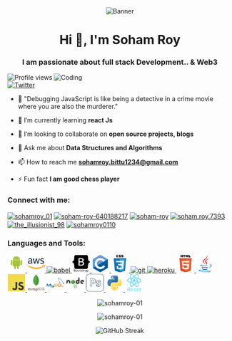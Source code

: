 <div align="center">
  <img src="https://user-images.githubusercontent.com/74038190/212750155-3ceddfbd-19d3-40a3-87af-8d329c8323c4.gif" alt="Banner" width="800">
</div>

<h1 align="center">Hi 👋, I'm Soham Roy</h1>
<h3 align="center">I am passionate about full stack Development.. & Web3 </h3>

<img align="right" alt="Coding" width="400" src="https://i.pinimg.com/originals/f1/e7/34/f1e734f9cade86fe737a9aa404ad5677.gif">

<p align="left">
  <img src="https://komarev.com/ghpvc/?username=sohamroy-01&label=Profile%20views&color=0e75b6&style=flat" alt="Profile views">
  <a href="https://twitter.com/sohamroy_01" target="_blank"><img src="https://img.shields.io/twitter/follow/sohamroy_01?style=social" alt="Twitter"></a>
</p>

- 🔭 "Debugging JavaScript is like being a detective in a crime movie where you are also the murderer."

- 🌱 I’m currently learning **react Js**

- 👯 I’m looking to collaborate on **open source projects, blogs**

- 💬 Ask me about **Data Structures and Algorithms**

- 📫 How to reach me **sohamroy.bittu1234@gmail.com**

- ⚡ Fun fact **I am good chess player**

<h3 align="left">Connect with me:</h3>
<p align="left">
<a href="https://twitter.com/sohamroy_01" target="blank"><img align="center" src="https://raw.githubusercontent.com/rahuldkjain/github-profile-readme-generator/master/src/images/icons/Social/twitter.svg" alt="sohamroy_01" height="30" width="40" /></a>
<a href="https://linkedin.com/in/soham-roy-640188217" target="blank"><img align="center" src="https://raw.githubusercontent.com/rahuldkjain/github-profile-readme-generator/master/src/images/icons/Social/linked-in-alt.svg" alt="soham-roy-640188217" height="30" width="40" /></a>
<a href="https://stackoverflow.com/users/soham-roy" target="blank"><img align="center" src="https://raw.githubusercontent.com/rahuldkjain/github-profile-readme-generator/master/src/images/icons/Social/stack-overflow.svg" alt="soham-roy" height="30" width="40" /></a>
<a href="https://fb.com/soham.roy.7393" target="blank"><img align="center" src="https://raw.githubusercontent.com/rahuldkjain/github-profile-readme-generator/master/src/images/icons/Social/facebook.svg" alt="soham.roy.7393" height="30" width="40" /></a>
<a href="https://instagram.com/the_illusionist_98" target="blank"><img align="center" src="https://raw.githubusercontent.com/rahuldkjain/github-profile-readme-generator/master/src/images/icons/Social/instagram.svg" alt="the_illusionist_98" height="30" width="40" /></a>
<a href="https://www.hackerrank.com/sohamroy0110" target="blank"><img align="center" src="https://raw.githubusercontent.com/rahuldkjain/github-profile-readme-generator/master/src/images/icons/Social/hackerrank.svg" alt="sohamroy0110" height="30" width="40" /></a>
</p>

<h3 align="left">Languages and Tools:</h3>
<p align="left"> <a href="https://developer.android.com" target="_blank" rel="noreferrer"> <img src="https://raw.githubusercontent.com/devicons/devicon/master/icons/android/android-original-wordmark.svg" alt="android" width="40" height="40"/> </a> <a href="https://aws.amazon.com" target="_blank" rel="noreferrer"> <img src="https://raw.githubusercontent.com/devicons/devicon/master/icons/amazonwebservices/amazonwebservices-original-wordmark.svg" alt="aws" width="40" height="40"/> </a> <a href="https://babeljs.io/" target="_blank" rel="noreferrer"> <img src="https://www.vectorlogo.zone/logos/babeljs/babeljs-icon.svg" alt="babel" width="40" height="40"/> </a> <a href="https://getbootstrap.com" target="_blank" rel="noreferrer"> <img src="https://raw.githubusercontent.com/devicons/devicon/master/icons/bootstrap/bootstrap-plain-wordmark.svg" alt="bootstrap" width="40" height="40"/> </a> <a href="https://www.cprogramming.com/" target="_blank" rel="noreferrer"> <img src="https://raw.githubusercontent.com/devicons/devicon/master/icons/c/c-original.svg" alt="c" width="40" height="40"/> </a> <a href="https://www.w3schools.com/css/" target="_blank" rel="noreferrer"> <img src="https://raw.githubusercontent.com/devicons/devicon/master/icons/css3/css3-original-wordmark.svg" alt="css3" width="40" height="40"/> </a> <a href="https://git-scm.com/" target="_blank" rel="noreferrer"> <img src="https://www.vectorlogo.zone/logos/git-scm/git-scm-icon.svg" alt="git" width="40" height="40"/> </a> <a href="https://heroku.com" target="_blank" rel="noreferrer"> <img src="https://www.vectorlogo.zone/logos/heroku/heroku-icon.svg" alt="heroku" width="40" height="40"/> </a> <a href="https://www.w3.org/html/" target="_blank" rel="noreferrer"> <img src="https://raw.githubusercontent.com/devicons/devicon/master/icons/html5/html5-original-wordmark.svg" alt="html5" width="40" height="40"/> </a> <a href="https://www.java.com" target="_blank" rel="noreferrer"> <img src="https://raw.githubusercontent.com/devicons/devicon/master/icons/java/java-original.svg" alt="java" width="40" height="40"/> </a> <a href="https://developer.mozilla.org/en-US/docs/Web/JavaScript" target="_blank" rel="noreferrer"> <img src="https://raw.githubusercontent.com/devicons/devicon/master/icons/javascript/javascript-original.svg" alt="javascript" width="40" height="40"/> </a> <a href="https://www.mongodb.com/" target="_blank" rel="noreferrer"> <img src="https://raw.githubusercontent.com/devicons/devicon/master/icons/mongodb/mongodb-original-wordmark.svg" alt="mongodb" width="40" height="40"/> </a> <a href="https://www.mysql.com/" target="_blank" rel="noreferrer"> <img src="https://raw.githubusercontent.com/devicons/devicon/master/icons/mysql/mysql-original-wordmark.svg" alt="mysql" width="40" height="40"/> </a> <a href="https://nodejs.org" target="_blank" rel="noreferrer"> <img src="https://raw.githubusercontent.com/devicons/devicon/master/icons/nodejs/nodejs-original-wordmark.svg" alt="nodejs" width="40" height="40"/> </a> <a href="https://www.photoshop.com/en" target="_blank" rel="noreferrer"> <img src="https://raw.githubusercontent.com/devicons/devicon/master/icons/photoshop/photoshop-line.svg" alt="photoshop" width="40" height="40"/> </a> <a href="https://www.python.org" target="_blank" rel="noreferrer"> <img src="https://raw.githubusercontent.com/devicons/devicon/master/icons/python/python-original.svg" alt="python" width="40" height="40"/> </a> <a href="https://reactjs.org/" target="_blank" rel="noreferrer"> <img src="https://raw.githubusercontent.com/devicons/devicon/master/icons/react/react-original-wordmark.svg" alt="react" width="40" height="40"/> </a> </p>

<!-- <<p align="center">
  <img src="https://github-readme-stats.vercel.app/api/top-langs/?username=sohamroy-01&layout=compact&theme=dark" alt="Top Languages">
</p>

<p align="center">
  <img src="https://github-readme-stats.vercel.app/api?username=sohamroy-01&show_icons=true&theme=dark" alt="GitHub Stats">
</p> -->


<p align="center"><img  src="https://github-readme-stats.vercel.app/api/top-langs?username=sohamroy-01&show_icons=true&locale=en&layout=compact&theme=dark" alt="sohamroy-01" /></p>

<p align="center"><img  src="https://github-readme-stats.vercel.app/api?username=sohamroy-01&show_icons=true&locale=en&theme=dark" alt="sohamroy-01" /></p>


<p align="center">
  <img src="https://github-readme-streak-stats.herokuapp.com/?user=sohamroy-01&theme=dark" alt="GitHub Streak">
</p>
<!-- [![GitHub Streak](https://github-readme-streak-stats.herokuapp.com/?user=sohamroy-01&theme=dark)](https://git.io/streak-stats) -->


